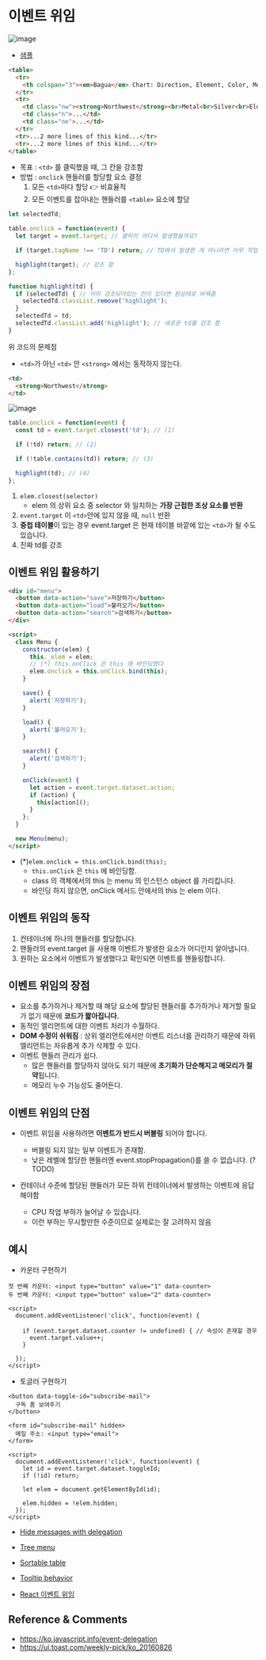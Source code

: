 # 이벤트 위임

![image](https://user-images.githubusercontent.com/31977543/102895049-620a4700-44a7-11eb-9230-cac69712c26c.png)

- [샘플](https://plnkr.co/edit/KC7ZGxbhhmPeznYw?p=preview&preview)

```html
<table>
  <tr>
    <th colspan="3"><em>Bagua</em> Chart: Direction, Element, Color, Meaning</th>
  </tr>
  <tr>
    <td class="nw"><strong>Northwest</strong><br>Metal<br>Silver<br>Elders</td>
    <td class="n">...</td>
    <td class="ne">...</td>
  </tr>
  <tr>...2 more lines of this kind...</tr>
  <tr>...2 more lines of this kind...</tr>
</table>
```

- 목표 : `<td>` 를 클릭했을 때, 그 칸을 강조함
- 방법 : `onclick` 핸들러를 할당할 요소 결정
    1. 모든 `<td>`마다 할당 👉 비효율적
    2. 모든 이벤트를 잡아내는 핸들러를 `<table>` 요소에 할당

```javascript
let selectedTd;

table.onclick = function(event) {
  let target = event.target; // 클릭이 어디서 발생했을까요?

  if (target.tagName !== 'TD') return; // TD에서 발생한 게 아니라면 아무 작업도 하지 않습니다,

  highlight(target); // 강조 함
};

function highlight(td) {
  if (selectedTd) { // 이미 강조되어있는 칸이 있다면 원상태로 바꿔줌
    selectedTd.classList.remove('highlight');
  }
  selectedTd = td;
  selectedTd.classList.add('highlight'); // 새로운 td를 강조 함
}
```

위 코드의 문제점
- `<td>`가 아닌 `<td>` 안 `<strong>` 에서는 동작하지 않는다.
```html
<td>
  <strong>Northwest</strong>
</td>
```

![image](https://user-images.githubusercontent.com/31977543/102898369-c24fb780-44ac-11eb-8b09-8816c2e22e3a.png)

```javascript
table.onclick = function(event) {
  const td = event.target.closest('td'); // (1)

  if (!td) return; // (2)

  if (!table.contains(td)) return; // (3)

  highlight(td); // (4)
};
```
1. `elem.closest(selector)`
    - elem 의 상위 요소 중 selector 와 일치하는 **가장 근접한 조상 요소를 반환** 
2. `event.target` 이 `<td>`안에 있지 않을 때, `null` 반환
3. **중첩 테이블**이 있는 경우 event.target 은 현재 테이블 바깥에 있는 `<td>`가 될 수도 있습니다. 
4. 진짜 td를 강조

## 이벤트 위임 활용하기
```html
<div id="menu">
  <button data-action="save">저장하기</button>
  <button data-action="load">불러오기</button>
  <button data-action="search">검색하기</button>
</div>

<script>
  class Menu {
    constructor(elem) {
      this._elem = elem;
      // (*) this.onClick 은 this 에 바인딩했다
      elem.onclick = this.onClick.bind(this); 
    }

    save() {
      alert('저장하기');
    }

    load() {
      alert('불러오기');
    }

    search() {
      alert('검색하기');
    }

    onClick(event) {
      let action = event.target.dataset.action;
      if (action) {
        this[action]();
      }
    };
  }

  new Menu(menu);
</script>
```
- (*)`elem.onclick = this.onClick.bind(this);` 
    - `this.onClick` 은 `this` 에 바인딩함.
    - class 의 객체에서의 this 는 menu 의 인스턴스 object 를 가리킵니다.
    - 바인딩 하지 않으면, onClick 메서드 안에서의 this 는 elem 이다.

## 이벤트 위임의 동작
1. 컨테이너에 하나의 핸들러를 할당합니다.
2. 핸들러의 event.target 을 사용해 이벤트가 발생한 요소가 어디인지 알아냅니다.
3. 원하는 요소에서 이벤트가 발생했다고 확인되면 이벤트를 핸들링합니다.

## 이벤트 위임의 장점
- 요소를 추가하거나 제거할 때 해당 요소에 할당된 핸들러를 추가하거나 제거할 필요가 없기 때문에 **코드가 짧아집니다.**
- 동적인 엘리먼트에 대한 이벤트 처리가 수월하다.
- **DOM 수정이 쉬워짐** : 상위 엘리먼트에서만 이벤트 리스너를 관리하기 때문에 하위 엘리먼트는 자유롭게 추가 삭제할 수 있다.
- 이벤트 핸들러 관리가 쉽다.
    - 많은 핸들러를 할당하지 않아도 되기 때문에 **초기화가 단순해지고 메모리가 절약**됩니다.
    - 메모리 누수 가능성도 줄어든다.
    
## 이벤트 위임의 단점
- 이벤트 위임을 사용하려면 **이벤트가 반드시 버블링** 되어야 합니다. 
    - 버블링 되지 않는 일부 이벤트가 존재함.
    - 낮은 레벨에 할당한 핸들러엔 event.stopPropagation()를 쓸 수 없습니다. (?TODO) 
    
- 컨테이너 수준에 할당된 핸들러가 모든 하위 컨테이너에서 발생하는 이벤트에 응답해야함 
    - CPU 작업 부하가 늘어날 수 있습니다. 
    - 이런 부하는 무시할만한 수준이므로 실제로는 잘 고려하지 않음

## 예시
- 카운터 구현하기
```
첫 번째 카운터: <input type="button" value="1" data-counter>
두 번째 카운터: <input type="button" value="2" data-counter>

<script>
  document.addEventListener('click', function(event) {

    if (event.target.dataset.counter != undefined) { // 속성이 존재할 경우
      event.target.value++;
    }

  });
</script>
```
- 토글러 구현하기
```
<button data-toggle-id="subscribe-mail">
  구독 폼 보여주기
</button>

<form id="subscribe-mail" hidden>
  메일 주소: <input type="email">
</form>

<script>
  document.addEventListener('click', function(event) {
    let id = event.target.dataset.toggleId;
    if (!id) return;

    let elem = document.getElementById(id);

    elem.hidden = !elem.hidden;
  });
</script>
```

- [Hide messages with delegation](https://plnkr.co/edit/Gln3COwjRb6E7LA9?p=preview&preview)
- [Tree menu](https://plnkr.co/edit/S9Y0B68rHv8DNbJx?p=preview&preview)
- [Sortable table](https://plnkr.co/edit/44OZNPWoTdaMi1mR?p=preview&preview)
- [Tooltip behavior](https://plnkr.co/edit/QEo1yOgcLdOZrUYn?p=preview&preview)

- [React 이벤트 위임](https://reactjs.org/docs/handling-events.html)



Reference & Comments
--
- https://ko.javascript.info/event-delegation
- https://ui.toast.com/weekly-pick/ko_20160826
